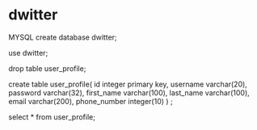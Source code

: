 # dwitter

MYSQL
create database dwitter;

use dwitter;

drop table user_profile;

create table user_profile(
	id integer primary key,
    username varchar(20),
    password varchar(32),
    first_name varchar(100),
    last_name varchar(100),
    email varchar(200),
    phone_number integer(10)
)
;

select * from user_profile;
